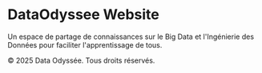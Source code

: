 # DataOdyssee Website

Un espace de partage de connaissances sur le Big Data et l'Ingénierie des Données pour faciliter l'apprentissage de tous.

© 2025 Data Odyssée. Tous droits réservés.
